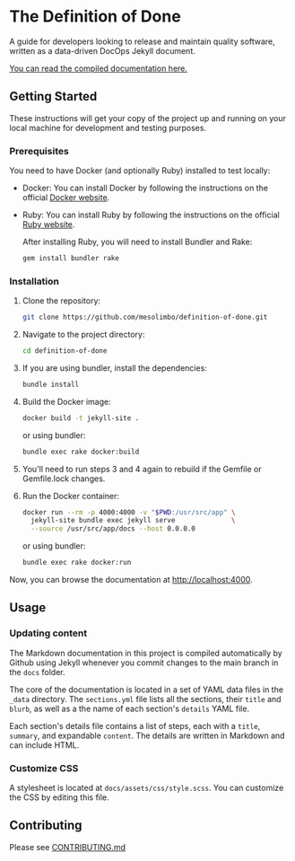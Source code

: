 # The Definition of Done

A guide for developers looking to release and maintain quality software, written as a data-driven DocOps Jekyll document.

[You can read the compiled documentation here.](https://isitdone.work/)

## Getting Started

These instructions will get your copy of the project up and running on your local machine for development and testing purposes.

### Prerequisites

You need to have Docker (and optionally Ruby) installed to test locally:

- Docker: You can install Docker by following the instructions on the official [Docker website](https://docs.docker.com/get-docker/).
- Ruby: You can install Ruby by following the instructions on the official [Ruby website](https://www.ruby-lang.org/en/documentation/installation/).
  
  After installing Ruby, you will need to install Bundler and Rake:
   
  ```bash
  gem install bundler rake
  ```

### Installation

1. Clone the repository:
    ```bash
    git clone https://github.com/mesolimbo/definition-of-done.git
    ```
2. Navigate to the project directory:
    ```bash
    cd definition-of-done
    ```
3. If you are using bundler, install the dependencies:
    ```bash
    bundle install
    ```
4. Build the Docker image:
    ```bash
    docker build -t jekyll-site .
    ```
    or using bundler:
    ```bash
    bundle exec rake docker:build
    ```
   
5. You'll need to run steps 3 and 4 again to rebuild if the Gemfile or Gemfile.lock changes.


6. Run the Docker container:
    ```bash
    docker run --rm -p 4000:4000 -v "$PWD:/usr/src/app" \
      jekyll-site bundle exec jekyll serve              \
      --source /usr/src/app/docs --host 0.0.0.0
    ```
   or using bundler:
    ```bash
    bundle exec rake docker:run
    ```

Now, you can browse the documentation at [http://localhost:4000](http://localhost:4000).

## Usage

### Updating content

The Markdown documentation in this project is compiled automatically by Github using Jekyll whenever you commit changes to the main branch in the `docs` folder.

The core of the documentation is located in a set of YAML data files in the `_data` directory. The `sections.yml` file lists all the sections, their `title` and `blurb`, as well as a the name of each section's `details` YAML file.

Each section's details file contains a list of steps, each with a `title`, `summary`, and expandable `content`. The details are written in Markdown and can include HTML.

### Customize CSS

A stylesheet is located at `docs/assets/css/style.scss`. You can customize the CSS by editing this file.

## Contributing

Please see [CONTRIBUTING.md](https://github.com/mesolimbo/definition-of-done/blob/main/CONTRIBUTING.md)
